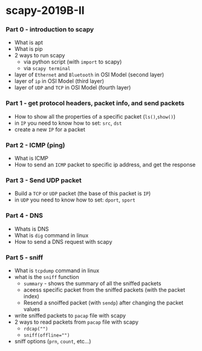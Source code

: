 # scapy-2019B-II

### Part 0 - introduction to scapy
* What is apt
* What is pip 
* 2 ways to run scapy
    * via python script (with `import` to scapy)
    * via `scapy terminal`
* layer of `Ethernet` and `Bluetooth` in OSI Model (second layer)
* layer of `ip` in OSI Model (third layer)
* layer of `UDP` and `TCP` in OSI Model (fourth layer)

### Part 1 - get protocol headers, packet info, and send packets
* How to show all the properties of a specific packet (`ls()`,`show()`)
* in `IP` you need to know how to set: `src`, `dst`
* create a new `IP` for a packet

### Part 2 - ICMP (ping)
* What is ICMP
* How to send an `ICMP` packet to specific ip address, and get the response


### Part 3 - Send UDP packet
* Build a `TCP` or `UDP` packet (the base of this packet is `IP`)
* in `UDP` you need to know how to set: `dport`, `sport`

### Part 4 - DNS
* Whats is DNS
* What is `dig` command in linux
* How to send a DNS  request with scapy

### Part 5 - sniff
* What is `tcpdump` command in linux
* what is the `sniff` function 
    * `summary` - shows the summary of all the sniffed packets
    * aceess specific packet from the sniffed packets (with the packet index)
    * Resend a snoiffed packet (with `sendp`) after changing the packet values
* write sniffed packets to `pacap` file with scapy
* 2 ways to read packets from `pacap` file with scapy 
    * `rdcap("")`
    * `sniff(offline="")`
* sniff options (`prn`, `count`, etc...)
